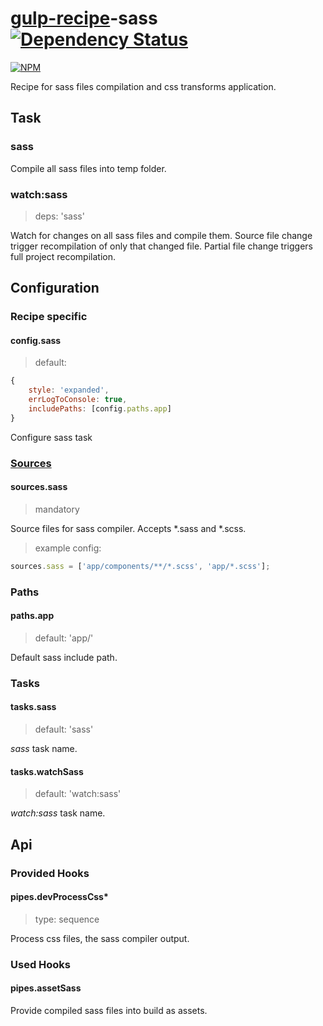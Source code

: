 # [gulp-recipe](https://github.com/PGS-dev/gulp-recipe-loader)-sass [![Dependency Status][depstat-image]][depstat-url]
[![NPM][npm-image]][npm-url]

Recipe for sass files compilation and css transforms application.

## Task
### sass

Compile all sass files into temp folder.

### watch:sass
> deps: 'sass'

Watch for changes on all sass files and compile them.
Source file change trigger recompilation of only that changed file.
Partial file change triggers full project recompilation.

## Configuration
### Recipe specific
#### config.sass
> default:
``` javascript
{
    style: 'expanded',
    errLogToConsole: true,
    includePaths: [config.paths.app]
}
```

Configure sass task

### [Sources](https://github.com/PGS-dev/gulp-recipe-loader#sources-configuration-syntax)
#### sources.sass
> mandatory

Source files for sass compiler. Accepts *.sass and *.scss.
> example config:
```javascript
sources.sass = ['app/components/**/*.scss', 'app/*.scss'];
```

### Paths
#### paths.app
> default: 'app/'

Default sass include path.

### Tasks
#### tasks.sass
> default: 'sass'

_sass_ task name.

#### tasks.watchSass
> default: 'watch:sass'

_watch:sass_ task name.

## Api
### Provided Hooks
#### pipes.devProcessCss*
> type: sequence

Process css files, the sass compiler output.

### Used Hooks
#### pipes.assetSass

Provide compiled sass files into build as assets.

[npm-url]: https://npmjs.org/package/gulp-recipe-sass
[npm-image]: https://nodei.co/npm/gulp-recipe-sass.png?downloads=true
[depstat-url]: https://david-dm.org/PGS-dev/gulp-recipe-sass
[depstat-image]: https://img.shields.io/david/PGS-dev/gulp-recipe-sass.svg?style=flat